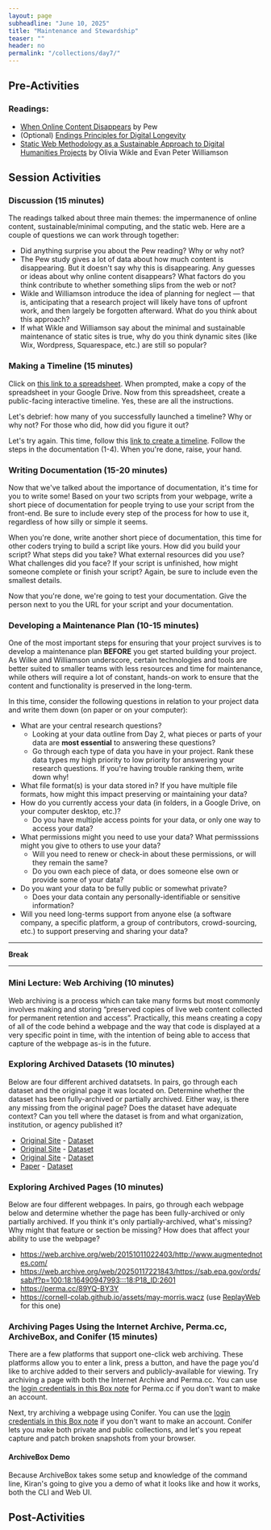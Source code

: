 ```yaml
---
layout: page
subheadline: "June 10, 2025"
title: "Maintenance and Stewardship"
teaser: ""
header: no
permalink: "/collections/day7/"
---
```


## Pre-Activities
### Readings:
- [When Online Content Disappears](https://www.pewresearch.org/data-labs/2024/05/17/when-online-content-disappears/) by Pew
- (Optional) [Endings Principles for Digital Longevity](https://endings.uvic.ca/principles.html#products)
- [Static Web Methodology as a Sustainable Approach to Digital Humanities Projects](https://journal.code4lib.org/articles/18372) by Olivia Wikle and Evan Peter Williamson

## Session Activities
### Discussion (15 minutes)
The readings talked about three main themes: the impermanence of online content, sustainable/minimal computing, and the static web. Here are a couple of questions we can work through together:
* Did anything surprise you about the Pew reading? Why or why not?
* The Pew study gives a lot of data about how much content is disappearing. But it doesn't say why this is disappearing. Any guesses or ideas about why online content disappears? What factors do you think contribute to whether something slips from the web or not?
* Wikle and Williamson introduce the idea of planning for neglect — that is, anticipating that a research project will likely have tons of upfront work, and then largely be forgotten afterward. What do you think about this approach?
* If what Wikle and Williamson say about the minimal and sustainable maintenance of static sites is true, why do you think dynamic sites (like Wix, Wordpress, Squarespace, etc.) are still so popular?

### Making a Timeline (15 minutes)
Click on [this link to a spreadsheet](https://docs.google.com/spreadsheets/d/1pHBvXN7nmGkiG8uQSUB82eNlnL8xHu6kydzH_-eguHQ/copy). When prompted, make a copy of the spreadsheet in your Google Drive. Now from this spreadsheet, create a public-facing interactive timeline. Yes, these are all the instructions.

Let's debrief: how many of you successfully launched a timeline? Why or why not? For those who did, how did you figure it out? 

Let's try again. This time, follow this [link to create a timeline](https://timeline.knightlab.com/#make). Follow the steps in the documentation (1-4). When you're done, raise, your hand.

### Writing Documentation (15-20 minutes)
Now that we've talked about the importance of documentation, it's time for you to write some! Based on your two scripts from your webpage, write a short piece of documentation for people trying to use your script from the front-end. Be sure to include every step of the process for how to use it, regardless of how silly or simple it seems.

When you're done, write another short piece of documentation, this time for other coders trying to build a script like yours. How did you build your script? What steps did you take? What external resources did you use? What challenges did you face? If your script is unfinished, how might someone complete or finish your script? Again, be sure to include even the smallest details.

Now that you're done, we're going to test your documentation. Give the person next to you the URL for your script and your documentation.

### Developing a Maintenance Plan (10-15 minutes)
One of the most important steps for ensuring that your project survives is to develop a maintenance plan **BEFORE** you get started building your project. As Wilke and Williamson underscore, certain technologies and tools are better suited to smaller teams with less resources and time for maintenance, while others will require a lot of constant, hands-on work to ensure that the content and functionality is preserved in the long-term.

In this time, consider the following questions in relation to your project data and write them down (on paper or on your computer):
* What are your central research questions?
  * Looking at your data outline from Day 2, what pieces or parts of your data are **most essential** to answering these questions?
  * Go through each type of data you have in your project. Rank these data types my high priority to low priority for answering your research questions. If you're having trouble ranking them, write down why!
* What file format(s) is your data stored in? If you have multiple file formats, how might this impact preserving or maintaining your data?
* How do you currently access your data (in folders, in a Google Drive, on your computer desktop, etc.)?
  * Do you have multiple access points for your data, or only one way to access your data?
* What permissions might you need to use your data? What permisssions might you give to others to use your data?
  * Will you need to renew or check-in about these permissions, or will they remain the same?
  * Do you own each piece of data, or does someone else own or provide some of your data?
* Do you want your data to be fully public or somewhat private?
  * Does your data contain any personally-identifiable or sensitive information?
* Will you need long-terms support from anyone else (a software company, a specific platform, a group of contributors, crowd-sourcing, etc.) to support preserving and sharing your data?

<hr>

**Break**

<hr>

### Mini Lecture: Web Archiving (10 minutes)
Web archiving is a process which can take many forms but most commonly involves making and storing “preserved copies of live web content collected for permanent retention and access”. Practically, this means creating a copy of all of the code behind a webpage and the way that code is displayed at a very specific point in time, with the intention of being able to access that capture of the webpage as-is in the future.

### Exploring Archived Datasets (10 minutes)
Below are four different archived datatsets. In pairs, go through each dataset and the original page it was located on. Determine whether the dataset has been fully-archived or partially archived. Either way, is there any missing from the original page? Does the dataset have adequate context? Can you tell where the dataset is from and what organization, institution, or agency published it?
* [Original Site](https://ffiec.cfpb.gov/documentation/api/file-serving/) - [Dataset](https://s3.amazonaws.com/cfpb-hmda-public/prod/)
* [Original Site](https://coast.noaa.gov/slrdata/) - [Dataset](https://www.arcgis.com/home/item.html?id=cab265835317461e818f13eabc242ed1)
* [Original Site](https://www.vision.caltech.edu/datasets/cub_200_2011/) - [Dataset](https://archive.org/details/academictorrents_1a5a206de443085ff07ca9a47530f1bfadf526ba)
* [Paper](https://www.microsoft.com/en-us/research/wp-content/uploads/2008/10/ECCV_CAT_PROC.pdf) - [Dataset](https://archive.org/details/CAT_DATASET)

### Exploring Archived Pages (10 minutes)
Below are four different webpages. In pairs, go through each webpage below and determine whether the page has been fully-archived or only partially archived. If you think it's only partially-archived, what's missing? Why might that feature or section be missing? How does that affect your ability to use the webpage?

* https://web.archive.org/web/20151011022403/http://www.augmentednotes.com/
* https://web.archive.org/web/20250117221843/https://sab.epa.gov/ords/sab/f?p=100:18:16490947993:::18:P18_ID:2601
* https://perma.cc/89YQ-BY3Y
* https://cornell-colab.github.io/assets/may-morris.wacz (use [ReplayWeb](https://replayweb.page/) for this one)

### Archiving Pages Using the Internet Archive, Perma.cc, ArchiveBox, and Conifer (15 minutes)
There are a few platforms that support one-click web archiving. These platforms allow you to enter a link, press a button, and have the page you'd like to archive added to their servers and publicly-available for viewing. Try archiving a page with both the Internet Archive and Perma.cc. You can use the [login credentials in this Box note]() for Perma.cc if you don't want to make an account.

Next, try archiving a webpage using Conifer. You can use the [login credentials in this Box note]() if you don't want to make an account. Conifer lets you make both private and public collections, and let's you repeat capture and patch broken snapshots from your browser.

#### ArchiveBox Demo
Because ArchiveBox takes some setup and knowledge of the command line, Kiran's going to give you a demo of what it looks like and how it works, both the CLI and Web UI.

## Post-Activities
